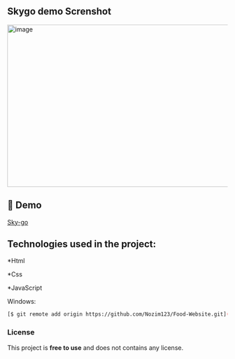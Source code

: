 <h2>Skygo demo Screnshot</h2>

<img width="610" height="371" alt="image" src="https://github.com/user-attachments/assets/220a1d0f-bc11-4c0d-b0e8-99e3f43290c0" />

<h2>🚀 Demo</h2>

[Sky-go](https://sky-go-two.vercel.app/)

<h2>Technologies used in the project:</h2>

*Html

*Css

*JavaScript


Windows:

```bash
[$ git remote add origin https://github.com/Nozim123/Food-Website.git](https://github.com/Nozim123/sky-go.git)
```

### License

This project is **free to use** and does not contains any license.





